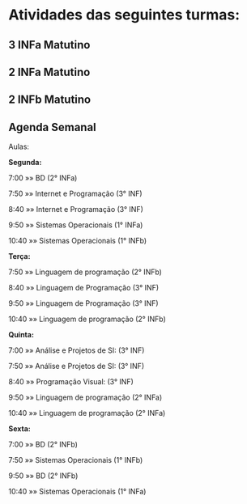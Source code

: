 # Atividades das seguintes turmas:

## 3 INFa Matutino
## 2 INFa Matutino
## 2 INFb Matutino

## Agenda Semanal

Aulas:

**Segunda:**

7:00 »» BD (2° INFa)

7:50 »» Internet e Programação (3° INF)

8:40 »» Internet e Programação (3° INF)

9:50 »» Sistemas Operacionais (1° INFa)

10:40 »» Sistemas Operacionais (1° INFb)

**Terça:**

7:50 »» Linguagem de programação (2° INFb)

8:40 »» Linguagem de Programação (3° INF)

9:50 »» Linguagem de Programação (3° INF)

10:40 »» Linguagem de programação (2° INFb)


**Quinta:**
 
7:00 »» Análise e Projetos de SI: (3° INF)


7:50 »» Análise e Projetos de SI: (3° INF)

8:40 »» Programação Visual: (3° INF)

9:50 »» Linguagem de programação (2° INFa)

10:40 »» Linguagem de programação (2° INFa)


**Sexta:**

7:00 »» BD (2° INFb)

7:50 »» Sistemas Operacionais (1° INFb)

9:50 »» BD (2° INFb)

10:40 »» Sistemas Operacionais (1° INFa)

